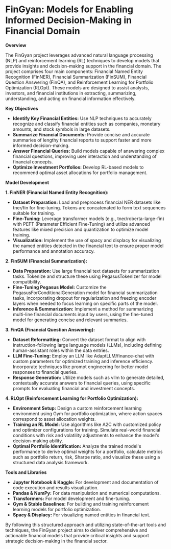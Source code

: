 # FinGyan: Models for Enabling Informed Decision-Making in Financial Domain

**Overview**

The FinGyan project leverages advanced natural language processing (NLP) and reinforcement learning (RL) techniques to develop models that provide insights and decision-making support in the financial domain. The project comprises four main components: Financial Named Entity Recognition (FinNER), Financial Summarization (FinSUM), Financial Question Answering (FinQA), and Reinforcement Learning for Portfolio Optimization (RLOpt). These models are designed to assist analysts, investors, and financial institutions in extracting, summarizing, understanding, and acting on financial information effectively.

**Key Objectives**

* **Identify Key Financial Entities:** Use NLP techniques to accurately recognize and classify financial entities such as companies, monetary amounts, and stock symbols in large datasets.
* **Summarize Financial Documents:** Provide concise and accurate summaries of lengthy financial reports to support faster and more informed decision-making.
* **Answer Financial Queries:** Build models capable of answering complex financial questions, improving user interaction and understanding of financial concepts.
* **Optimize Investment Portfolios:** Develop RL-based models to recommend optimal asset allocations for portfolio management.
  
**Model Development**

**1. FinNER (Financial Named Entity Recognition):**
* **Dataset Preparation:** Load and preprocess financial NER datasets like tner/fin for fine-tuning. Tokens are concatenated to form text sequences suitable for training.
* **Fine-Tuning:** Leverage transformer models (e.g., tner/roberta-large-fin) with PEFT (Parameter Efficient Fine-Tuning) and utilize advanced features like mixed precision and quantization to optimize model training.
* **Visualization:** Implement the use of spacy and displacy for visualizing the named entities detected in the financial text to ensure proper model performance and annotation accuracy.

**2. FinSUM (Financial Summarization):**
* **Data Preparation:** Use large financial text datasets for summarization tasks. Tokenize and structure these using PegasusTokenizer for model compatibility.
* **Fine-Tuning Pegasus Model:** Customize the PegasusForConditionalGeneration model for financial summarization tasks, incorporating dropout for regularization and freezing encoder layers when needed to focus learning on specific parts of the model.
* **Inference & Summarization:** Implement a method for summarizing multi-line financial documents input by users, using the fine-tuned model for generating concise and relevant summaries.

**3. FinQA (Financial Question Answering):**
* **Dataset Reformatting:** Convert the dataset format to align with instruction-following large language models (LLMs), including defining human-assistant roles within the data entries.
* **LLM Fine-Tuning:** Employ an LLM like AdaptLLM/finance-chat with custom parameters for optimized training and inference efficiency. Incorporate techniques like prompt engineering for better model responses to financial queries.
* **Response Generation:** Utilize models such as vllm to generate detailed, contextually accurate answers to financial queries, using specific prompts for evaluating financial and investment concepts.

**4. RLOpt (Reinforcement Learning for Portfolio Optimization):**
* **Environment Setup:** Design a custom reinforcement learning environment using Gym for portfolio optimization, where action spaces correspond to asset allocation weights.
* **Training an RL Model:** Use algorithms like A2C with customized policy and optimizer configurations for training. Simulate real-world financial conditions with risk and volatility adjustments to enhance the model's decision-making ability.
* **Optimal Portfolio Identification:** Analyze the trained model's performance to derive optimal weights for a portfolio, calculate metrics such as portfolio return, risk, Sharpe ratio, and visualize these using a structured data analysis framework.


**Tools and Libraries**

* **Jupyter Notebook & Kaggle:** For development and documentation of code execution and results visualization.
* **Pandas & NumPy:** For data manipulation and numerical computations.
* **Transformers:** For model development and fine-tuning.
* **Gym & Stable Baselines:** For building and training reinforcement learning models for portfolio optimization.
* **Spacy & Displacy:** For visualizing named entities in financial text.

By following this structured approach and utilizing state-of-the-art tools and techniques, the FinGyan project aims to deliver comprehensive and actionable financial models that provide critical insights and support strategic decision-making in the financial sector.
